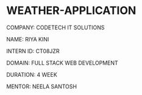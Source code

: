 ﻿# WEATHER-APPLICATION

 COMPANY: CODETECH IT SOLUTIONS
 
 NAME: RIYA KINI
 
 INTERN ID: CT08JZR
 
 DOMAIN: FULL STACK WEB DEVELOPMENT
 
 DURATION: 4 WEEK
 
 MENTOR: NEELA SANTOSH
 
